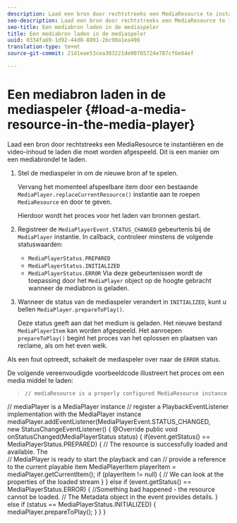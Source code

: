 ```yaml
---
description: Laad een bron door rechtstreeks een MediaResource te instantiëren en de video-inhoud te laden die moet worden afgespeeld. Dit is een manier om een mediabrondel te laden.
seo-description: Laad een bron door rechtstreeks een MediaResource te instantiëren en de video-inhoud te laden die moet worden afgespeeld. Dit is een manier om een mediabrondel te laden.
seo-title: Een mediabron laden in de mediaspeler
title: Een mediabron laden in de mediaspeler
uuid: 0334fa69-1d92-44d8-8891-2bc90a1ea498
translation-type: tm+mt
source-git-commit: 21d1eae53cea303221de00765724e787cf6e84ef

---
```



# Een mediabron laden in de mediaspeler {#load-a-media-resource-in-the-media-player}

Laad een bron door rechtstreeks een MediaResource te instantiëren en de video-inhoud te laden die moet worden afgespeeld. Dit is een manier om een mediabrondel te laden.

1. Stel de mediaspeler in om de nieuwe bron af te spelen.

   Vervang het momenteel afspeelbare item door een bestaande `MediaPlayer.replaceCurrentResource()` instantie aan te roepen `MediaResource` en door te geven.

   Hierdoor wordt het proces voor het laden van bronnen gestart.

1. Registreer de `MediaPlayerEvent.STATUS_CHANGED` gebeurtenis bij de `MediaPlayer` instantie. In callback, controleer minstens de volgende statuswaarden:

   * `MediaPlayerStatus.PREPARED`
   * `MediaPlayerStatus.INITIALIZED`
   * `MediaPlayerStatus.ERROR`
   Via deze gebeurtenissen wordt de toepassing door het `MediaPlayer` object op de hoogte gebracht wanneer de mediabron is geladen.
1. Wanneer de status van de mediaspeler verandert in `INITIALIZED`, kunt u bellen `MediaPlayer.prepareToPlay()`.

   Deze status geeft aan dat het medium is geladen. Het nieuwe bestand `MediaPlayerItem` kan worden afgespeeld. Het aanroepen `prepareToPlay()` begint het proces van het oplossen en plaatsen van reclame, als om het even welk.

Als een fout optreedt, schakelt de mediaspeler over naar de `ERROR` status.

De volgende vereenvoudigde voorbeeldcode illustreert het proces om een media middel te laden:
>```java>
>// mediaResource is a properly configured MediaResource instance 
// mediaPlayer is a MediaPlayer instance 
// register a PlaybackEventListener implementation with the MediaPlayer instance 
mediaPlayer.addEventListener(MediaPlayerEvent.STATUS_CHANGED,  
 new StatusChangeEventListener() { 
   @Override 
   public void onStatusChanged(MediaPlayerStatus status) { 
       if(event.getStatus() == MediaPlayerStatus.PREPARED) { 
           // The resource is successfully loaded and available. The  
           // MediaPlayer is ready to start the playback and can 
           // provide a reference to the current playable item 
           MediaPlayerItem playerItem = mediaPlayer.getCurrentItem(); 
           if (playerItem != null) { 
               // We can look at the properties of the loaded stream 
           } 
       } 
       else if (event.getStatus() == MediaPlayerStatus.ERROR) { 
           //Something bad happened - the resource cannot be loaded. 
           // The Metadata object in the event provides details. 
       } 
       else if (status == MediaPlayerStatus.INITIALIZED) { 
           mediaPlayer.prepareToPlay(); 
       } 
   } 
} 
```
